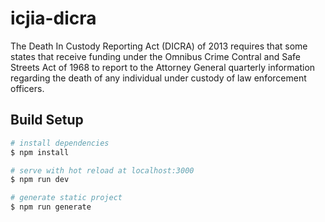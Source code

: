 # icjia-dicra

The Death In Custody Reporting Act (DICRA) of 2013 requires that some states that receive funding under the Omnibus Crime Contral and Safe Streets Act of 1968 to report to the Attorney General quarterly information regarding the death of any individual under custody of law enforcement officers.

## Build Setup

```bash
# install dependencies
$ npm install

# serve with hot reload at localhost:3000
$ npm run dev

# generate static project
$ npm run generate
```


